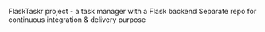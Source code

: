 FlaskTaskr project - a task manager with a Flask backend
Separate repo for continuous integration & delivery purpose
